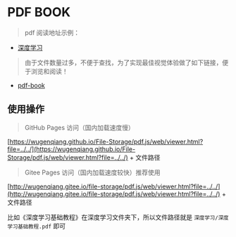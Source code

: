 # PDF BOOK

> pdf 阅读地址示例：

* [深度学习](http://wugenqiang.gitee.io/file-storage/pdf.js/web/viewer.html?file=../../深度学习/深度学习基础教程.pdf)

> 由于文件数量过多，不便于查找，为了实现最佳视觉体验做了如下链接，便于浏览和阅读！

* [pdf-book](https://wugenqiang.github.io/NoteBook/#/ibooks/pdf-book)

## 使用操作

> GitHub Pages 访问（国内加载速度慢）

[https://wugenqiang.github.io/File-Storage/pdf.js/web/viewer.html?file=../../](https://wugenqiang.github.io/File-Storage/pdf.js/web/viewer.html?file=../../) + 文件路径

> Gitee Pages 访问（国内加载速度较快）推荐使用

[http://wugenqiang.gitee.io/file-storage/pdf.js/web/viewer.html?file=../../](http://wugenqiang.gitee.io/file-storage/pdf.js/web/viewer.html?file=../../) + 文件路径

比如《深度学习基础教程》在深度学习文件夹下，所以文件路径就是 `深度学习/深度学习基础教程.pdf` 即可

